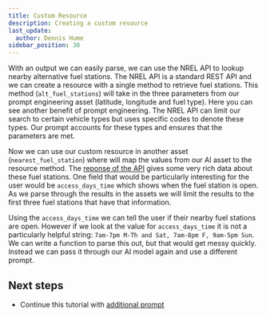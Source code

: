 ```yaml
---
title: Custom Resource
description: Creating a custom resource
last_update:
  author: Dennis Hume
sidebar_position: 30
---
```


With an output we can easily parse, we can use the NREL API to lookup nearby alternative fuel stations. The NREL API is a standard REST API and we can create a resource with a single method to retrieve fuel stations. This method (`alt_fuel_stations`) will take in the three parameters from our prompt engineering asset (latitude, longitude and fuel type). Here you can see another benefit of prompt engineering. The NREL API can limit our search to certain vehicle types but uses specific codes to denote these types. Our prompt accounts for these types and ensures that the parameters are met.

<CodeExample path="project_prompt_eng/project_prompt_eng/resources.py" language="python" lineStart="4" lineEnd="31"/>

Now we can use our custom resource in another asset (`nearest_fuel_station`) where will map the values from our AI asset to the resource method. The [reponse of the API](https://developer.nrel.gov/docs/transportation/alt-fuel-stations-v1/nearest/#fuel-station-record-fields) gives some very rich data about these fuel stations. One field that would be particularly interesting for the user would be `access_days_time` which shows when the fuel station is open. As we parse through the results in the assets we will limit the results to the first three fuel stations that have that information.

<CodeExample path="project_prompt_eng/project_prompt_eng/assets.py" language="python" lineStart="95" lineEnd="115"/>

Using the `access_days_time` we can tell the user if their nearby fuel stations are open. However if we look at the value for `access_days_time` it is not a particularly helpful string: `7am-7pm M-Th and Sat, 7am-8pm F, 9am-5pm Sun`. We can write a function to parse this out, but that would get messy quickly. Instead we can pass it through our AI model again and use a different prompt.

## Next steps

- Continue this tutorial with [additional prompt](additional-prompt)